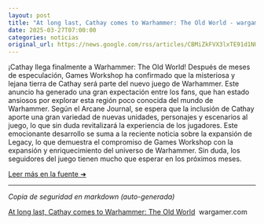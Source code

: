 ```yaml
---
layout: post
title: "At long last, Cathay comes to Warhammer: The Old World - wargamer.com"
date: 2025-03-27T07:00:00
categories: noticias
original_url: https://news.google.com/rss/articles/CBMiZkFVX3lxTE91d1NUanFPTU05UW4wbEMySjZjcHEzcXRENEU5QkRlNmdIVmxpalRWbTQ1bUZIZVB2cjBiakl1amxvb0pGOGpsOTBUUGpGWjQ5SC1FTDNKMHdrZ3BLN0RncGd5eTZjdw?oc=5
---
```


¡Cathay llega finalmente a Warhammer: The Old World! Después de meses de especulación, Games Workshop ha confirmado que la misteriosa y lejana tierra de Cathay será parte del nuevo juego de Warhammer. Este anuncio ha generado una gran expectación entre los fans, que han estado ansiosos por explorar esta región poco conocida del mundo de Warhammer. Según el Arcane Journal, se espera que la inclusión de Cathay aporte una gran variedad de nuevas unidades, personajes y escenarios al juego, lo que sin duda revitalizará la experiencia de los jugadores. Este emocionante desarrollo se suma a la reciente noticia sobre la expansión de Legacy, lo que demuestra el compromiso de Games Workshop con la expansión y enriquecimiento del universo de Warhammer. Sin duda, los seguidores del juego tienen mucho que esperar en los próximos meses.

[Leer más en la fuente ➜](https://news.google.com/rss/articles/CBMiZkFVX3lxTE91d1NUanFPTU05UW4wbEMySjZjcHEzcXRENEU5QkRlNmdIVmxpalRWbTQ1bUZIZVB2cjBiakl1amxvb0pGOGpsOTBUUGpGWjQ5SC1FTDNKMHdrZ3BLN0RncGd5eTZjdw?oc=5)

---
*Copia de seguridad en markdown (auto-generada)*

[At long last, Cathay comes to Warhammer: The Old World](https://news.google.com/rss/articles/CBMiZkFVX3lxTE91d1NUanFPTU05UW4wbEMySjZjcHEzcXRENEU5QkRlNmdIVmxpalRWbTQ1bUZIZVB2cjBiakl1amxvb0pGOGpsOTBUUGpGWjQ5SC1FTDNKMHdrZ3BLN0RncGd5eTZjdw?oc=5)  wargamer.com
